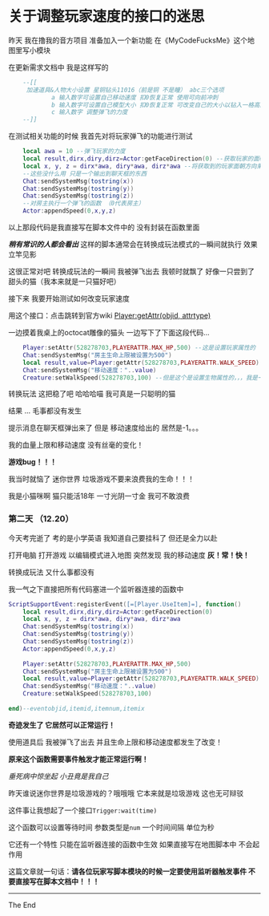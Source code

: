 # 关于调整玩家速度的接口的迷思

昨天 我在撸我的音方项目 准备加入一个新功能 在《MyCodeFucksMe》这个地图里写小模块

在更新需求文档中 我是这样写的

```lua
    --[[
     加速道具&人物大小设置 星铜钻头11016（前是铜 不是瞳） abc三个选项
            a 输入数字可设置自己移动速度 扣0恢复正常 使用可向前冲刺
            b 输入数字可设置自己模型大小 扣0恢复正常 可改变自己的大小以钻入一格高的地方
            c 输入数字 调整弹飞的力度
    --]]
```

在测试相关功能的时候 我首先对将玩家弹飞的功能进行测试

```lua
    local awa = 10 --弹飞玩家的力度
    local result,dirx,diry,dirz=Actor:getFaceDirection(0) --获取玩家的面朝方向
    local x, y, z = dirx*awa, diry*awa, dirz*awa --将获取到的玩家面朝方向乘上力度
    --这些没什么用 只是一个输出到聊天框的东西
    Chat:sendSystemMsg(tostring(x))
    Chat:sendSystemMsg(tostring(y))
    Chat:sendSystemMsg(tostring(z))
    --对房主执行一个弹飞的函数 （0代表房主）
    Actor:appendSpeed(0,x,y,z)
```

以上那段代码是我直接写在脚本文件中的 没有封装在函数里面

***稍有常识的人都会看出*** 这样的脚本通常会在转换成玩法模式的一瞬间就执行 效果立竿见影

这很正常对吧 转换成玩法的一瞬间 我被弹飞出去 我顿时就飘了 好像一只尝到了甜头的猫（我本来就是一只猫好吧）

接下来 我要开始测试如何改变玩家速度

用这个接口：点击跳转到官方wiki [Player:getAttr(objid, attrtype)](https://dev-wiki.mini1.cn/cyclopdeia?wikiMenuId=3&wikiId=1359#getattr)

一边摸着我桌上的octocat雕像的猫头 一边写下了下面这段代码...


```lua
    Player:setAttr(528278703,PLAYERATTR.MAX_HP,500) --这是设置玩家属性的
    Chat:sendSystemMsg("房主生命上限被设置为500")
    local result,value=Player:getAttr(528278703,PLAYERATTR.WALK_SPEED) --这也是获取玩家属性的
    Chat:sendSystemMsg("移动速度："..value)
    Creature:setWalkSpeed(528278703,100) --但是这个是设置生物属性的，，，我是一只猫 那也是生物吧
```

转换玩法 这把稳了吧 哈哈哈喵 我可真是一只聪明的猫

结果 ... 毛事都没有发生

提示消息在聊天框弹出来了 但是 移动速度给出的 居然是-1。。。

我的血量上限和移动速度 没有丝毫的变化！

**游戏bug！！！**

我当时就恼了 迷你世界 垃圾游戏不要来浪费我的生命！！！

我是小猫咪啊 猫只能活18年 一寸光阴一寸金 我可不敢浪费

### 第二天 （12.20）

今天考完逝了 考的是小学英语 我知道自己要挂科了 但还是全力以赴

打开电脑 打开游戏 以编辑模式进入地图 突然发现 我的移动速度 **灰！常！快！**

转换成玩法 又什么事都没有

我一气之下直接把所有代码塞进一个监听器连接的函数中

```lua
ScriptSupportEvent:registerEvent([=[Player.UseItem]=], function()
    local result,dirx,diry,dirz=Actor:getFaceDirection(0)
    local x, y, z = dirx*awa, diry*awa, dirz*awa
    Chat:sendSystemMsg(tostring(x))
    Chat:sendSystemMsg(tostring(y))
    Chat:sendSystemMsg(tostring(z))
    Actor:appendSpeed(0,x,y,z)
    
    Player:setAttr(528278703,PLAYERATTR.MAX_HP,500)
    Chat:sendSystemMsg("房主生命上限被设置为500")
    local result,value=Player:getAttr(528278703,PLAYERATTR.WALK_SPEED)
    Chat:sendSystemMsg("移动速度："..value)
    Creature:setWalkSpeed(528278703,100)
    
end)--eventobjid,itemid,itemnum,itemix
```

**奇迹发生了 它居然可以正常运行！**

使用道具后 我被弹飞了出去 并且生命上限和移动速度都发生了改变！

**原来这个函数需要事件触发才能正常运行啊！**

*垂死病中惊坐起 小丑竟是我自己*

昨天谁说迷你世界是垃圾游戏的？哦哦哦 它本来就是垃圾游戏 这也无可辩驳

这件事让我想起了一个接口`Trigger:wait(time)`

这个函数可以设置等待时间 参数类型是`num` 一个时间间隔 单位为秒

它还有一个特性 只能在监听器连接的函数中生效 如果直接写在地图脚本中 不会起作用

这篇文章就一句话：**请各位玩家写脚本模块的时候一定要使用监听器触发事件 不要直接写在脚本文档中！！！**

---

The End
